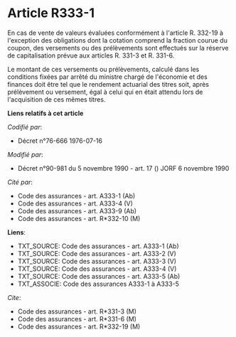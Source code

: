 # Article R333-1

En cas de vente de valeurs évaluées conformément à l'article R. 332-19 à l'exception des obligations dont la cotation
comprend la fraction courue du coupon, des versements ou des prélèvements sont effectués sur la réserve de capitalisation
prévue aux articles R. 331-3 et R. 331-6.

Le montant de ces versements ou prélèvements, calculé dans les conditions fixées par arrêté du ministre chargé de l'économie
et des finances doit être tel que le rendement actuarial des titres soit, après prélèvement ou versement, égal à celui qui en
était attendu lors de l'acquisition de ces mêmes titres.

**Liens relatifs à cet article**

_Codifié par_:

  - Décret n°76-666 1976-07-16

_Modifié par_:

  - Décret n°90-981 du 5 novembre 1990 - art. 17 () JORF 6 novembre 1990

_Cité par_:

  - Code des assurances - art. A333-1 (Ab)
  - Code des assurances - art. A333-4 (V)
  - Code des assurances - art. A333-9 (Ab)
  - Code des assurances - art. R*332-10 (M)

**Liens**:

  - TXT_SOURCE: Code des assurances - art. A333-1 (Ab)
  - TXT_SOURCE: Code des assurances - art. A333-2 (V)
  - TXT_SOURCE: Code des assurances - art. A333-3 (V)
  - TXT_SOURCE: Code des assurances - art. A333-4 (V)
  - TXT_SOURCE: Code des assurances - art. A333-5 (Ab)
  - TXT_ASSOCIE: Code des assurances A333-1 à A333-5

_Cite_:

  - Code des assurances - art. R*331-3 (M)
  - Code des assurances - art. R*331-6 (M)
  - Code des assurances - art. R*332-19 (M)
